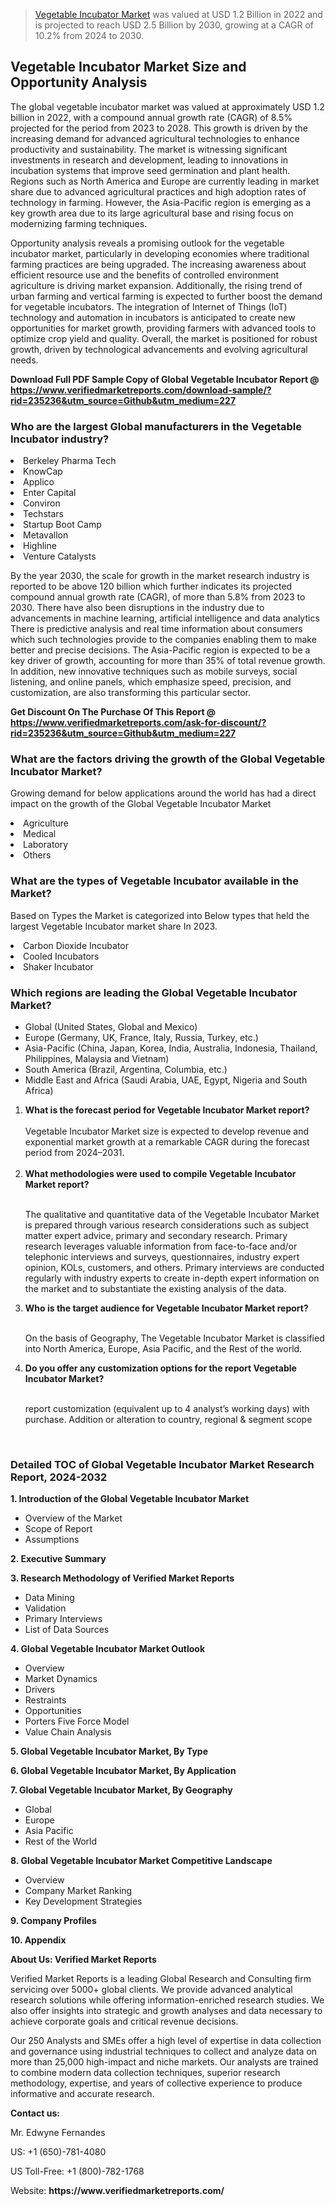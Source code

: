 <blockquote><p><p><a href="https://www.verifiedmarketreports.com/download-sample/?rid=235236&utm_source=Github&utm_medium=227" target="_blank">Vegetable Incubator Market</a> was valued at USD 1.2 Billion in 2022 and is projected to reach USD 2.5 Billion by 2030, growing at a CAGR of 10.2% from 2024 to 2030.</p></blockquote><p><h2>Vegetable Incubator Market Size and Opportunity Analysis</h2><p>The global vegetable incubator market was valued at approximately USD 1.2 billion in 2022, with a compound annual growth rate (CAGR) of 8.5% projected for the period from 2023 to 2028. This growth is driven by the increasing demand for advanced agricultural technologies to enhance productivity and sustainability. The market is witnessing significant investments in research and development, leading to innovations in incubation systems that improve seed germination and plant health. Regions such as North America and Europe are currently leading in market share due to advanced agricultural practices and high adoption rates of technology in farming. However, the Asia-Pacific region is emerging as a key growth area due to its large agricultural base and rising focus on modernizing farming techniques.</p><p>Opportunity analysis reveals a promising outlook for the vegetable incubator market, particularly in developing economies where traditional farming practices are being upgraded. The increasing awareness about efficient resource use and the benefits of controlled environment agriculture is driving market expansion. Additionally, the rising trend of urban farming and vertical farming is expected to further boost the demand for vegetable incubators. The integration of Internet of Things (IoT) technology and automation in incubators is anticipated to create new opportunities for market growth, providing farmers with advanced tools to optimize crop yield and quality. Overall, the market is positioned for robust growth, driven by technological advancements and evolving agricultural needs.</p></p><p class=""><strong>Download Full PDF Sample Copy of Global Vegetable Incubator Report @ <a href="https://www.verifiedmarketreports.com/download-sample/?rid=235236&amp;utm_source=Github&amp;utm_medium=227" target="_blank">https://www.verifiedmarketreports.com/download-sample/?rid=235236&amp;utm_source=Github&amp;utm_medium=227</a></strong></p><h3 id="" class="">Who are the largest Global manufacturers in the Vegetable Incubator industry?</h3><p><li>Berkeley Pharma Tech</li><li> KnowCap</li><li> Applico</li><li> Enter Capital</li><li> Conviron</li><li> Techstars</li><li> Startup Boot Camp</li><li> Metavallon</li><li> Highline</li><li> Venture Catalysts</li></p><div class=""><div class="" dir="" data-message-author-role="" data-message-id="" data-message-model-slug=""><div class=""><div class=""><div class=""><div class="" dir="" data-message-author-role="" data-message-id="" data-message-model-slug=""><div class=""><div class=""><p>By the year 2030, the scale for growth in the market research industry is reported to be above 120 billion which further indicates its projected compound annual growth rate (CAGR), of more than 5.8% from 2023 to 2030. There have also been disruptions in the industry due to advancements in machine learning, artificial intelligence and data analytics There is predictive analysis and real time information about consumers which such technologies provide to the companies enabling them to make better and precise decisions. The Asia-Pacific region is expected to be a key driver of growth, accounting for more than 35% of total revenue growth. In addition, new innovative techniques such as mobile surveys, social listening, and online panels, which emphasize speed, precision, and customization, are also transforming this particular sector.</p><p><strong>Get Discount On The Purchase Of This Report @&nbsp; <a href="https://www.verifiedmarketreports.com/ask-for-discount/?rid=235236&amp;utm_source=Github&amp;utm_medium=227" target="_blank">https://www.verifiedmarketreports.com/ask-for-discount/?rid=235236&amp;utm_source=Github&amp;utm_medium=227</a></strong></p></div></div></div></div></div></div></div></div><h3 id="" class="">What are the factors driving the growth of the Global Vegetable Incubator Market?</h3><p id="" class="">Growing demand for below applications around the world has had a direct impact on the growth of the Global Vegetable Incubator Market</p><p id="" class=""><li>Agriculture</li><li> Medical</li><li> Laboratory</li><li> Others</li></p><h3 id="" class="">What are the types of Vegetable Incubator available in the Market?</h3><p id="" class="">Based on Types the Market is categorized into Below types that held the largest Vegetable Incubator market share In 2023.</p><p id="" class=""><li>Carbon Dioxide Incubator</li><li> Cooled Incubators</li><li> Shaker Incubator</li></p><h3 id="" class="">Which regions are leading the Global Vegetable Incubator Market?</h3><ul><li>Global (United States, Global and Mexico)</li><li>Europe (Germany, UK, France, Italy, Russia, Turkey, etc.)</li><li>Asia-Pacific (China, Japan, Korea, India, Australia, Indonesia, Thailand, Philippines, Malaysia and Vietnam)</li><li>South America (Brazil, Argentina, Columbia, etc.)</li><li>Middle East and Africa (Saudi Arabia, UAE, Egypt, Nigeria and South Africa)</li></ul><p><ol><li><strong>What is the forecast period for Vegetable Incubator Market report?<br /></strong><br /><span data-sheets-root="1" data-sheets-value="{&quot;1&quot;:2,&quot;2&quot;:&quot;XXXX size is expected to develop revenue and exponential market growth at a remarkable CAGR during the forecast period from 2024&ndash;2030.&quot;}" data-sheets-userformat="{&quot;2&quot;:12674,&quot;4&quot;:{&quot;1&quot;:2,&quot;2&quot;:16776960},&quot;10&quot;:2,&quot;11&quot;:0,&quot;15&quot;:&quot;Arial&quot;,&quot;16&quot;:12}">Vegetable Incubator Market size is expected to develop revenue and exponential market growth at a remarkable CAGR during the forecast period from 2024&ndash;2031.</span><br /><br /></li><li><strong>What methodologies were used to compile Vegetable Incubator Market report?<br /><br /></strong><p>The qualitative and quantitative data of the&nbsp;Vegetable Incubator Market is prepared through various research considerations such as subject matter expert advice, primary and secondary research. Primary research leverages valuable information from face-to-face and/or telephonic interviews and surveys, questionnaires, industry expert opinion, KOLs, customers, and others. Primary interviews are conducted regularly with industry experts to create in-depth expert information on the market and to substantiate the existing analysis of the data.&nbsp;</p></li><li><strong>Who is the target audience for Vegetable Incubator Market report?<br /><br /></strong><p>On the basis of Geography, The&nbsp;Vegetable Incubator Market is classified into North America, Europe, Asia Pacific, and the Rest of the world.</p></li><li><strong>Do you offer any customization options for the report Vegetable Incubator Market?<br /><br /></strong><p>report customization (equivalent up to 4 analyst&rsquo;s working days) with purchase. Addition or alteration to country, regional &amp; segment scope</p><p>&nbsp;</p></li></ol></p><h3 id="" class="">Detailed TOC of Global Vegetable Incubator Market Research Report, 2024-2032</h3><p id="" class=""><strong>1. Introduction of the Global Vegetable Incubator Market</strong></p><ul><li>Overview of the Market</li><li>Scope of Report</li><li>Assumptions</li></ul><p id="" class=""><strong>2. Executive Summary</strong></p><p id="" class=""><strong>3. Research Methodology of&nbsp;Verified Market Reports</strong></p><ul><li>Data Mining</li><li>Validation</li><li>Primary Interviews</li><li>List of Data Sources</li></ul><p id="" class=""><strong>4. Global Vegetable Incubator Market Outlook</strong></p><ul><li>Overview</li><li>Market Dynamics</li><li>Drivers</li><li>Restraints</li><li>Opportunities</li><li>Porters Five Force Model</li><li>Value Chain Analysis</li></ul><p id="" class=""><strong>5. Global Vegetable Incubator Market, By&nbsp;Type</strong></p><p id="" class=""><strong>6. Global Vegetable Incubator Market, By Application</strong></p><p id="" class=""><strong>7. Global Vegetable Incubator Market, By Geography</strong></p><ul><li>Global</li><li>Europe</li><li>Asia Pacific</li><li>Rest of the World</li></ul><p id="" class=""><strong>8. Global Vegetable Incubator Market Competitive Landscape</strong></p><ul><li>Overview</li><li>Company Market Ranking</li><li>Key Development Strategies</li></ul><p id="" class=""><strong>9. Company Profiles</strong></p><p id="" class=""><strong>10. Appendix</strong></p><p id="" class=""><strong>About Us: Verified Market Reports</strong></p><p id="" class="">Verified Market Reports is a leading Global Research and Consulting firm servicing over 5000+ global clients. We provide advanced analytical research solutions while offering information-enriched research studies. We also offer insights into strategic and growth analyses and data necessary to achieve corporate goals and critical revenue decisions.</p><p id="" class="">Our 250 Analysts and SMEs offer a high level of expertise in data collection and governance using industrial techniques to collect and analyze data on more than 25,000 high-impact and niche markets. Our analysts are trained to combine modern data collection techniques, superior research methodology, expertise, and years of collective experience to produce informative and accurate research.</p><p id="" class=""><strong>Contact us:</strong></p><p id="" class="">Mr. Edwyne Fernandes</p><p id="" class="">US: +1 (650)-781-4080</p><p id="" class="">US Toll-Free: +1 (800)-782-1768</p><p id="" class="">Website: <a target="" data-test-app-aware-link=""><strong>https://www.verifiedmarketreports.com/</strong></a></p>
